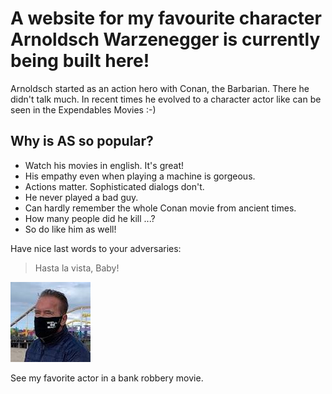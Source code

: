 # A website for my favourite character Arnoldsch Warzenegger is currently being built here!
Arnoldsch started as an action hero with Conan, the Barbarian. There he didn't talk much. In recent times he evolved to a character actor like can be seen in the Expendables Movies :-)

## Why is AS so popular?

* Watch his movies in english. It's great!
* His empathy even when playing a machine is gorgeous.
* Actions matter. Sophisticated dialogs don't.
* He never played a bad guy. 
* Can hardly remember the whole Conan movie from ancient times.
* How many people did he kill ...?
* So do like him as well!


Have nice last words to your adversaries: 
> Hasta la vista, Baby!



<img src="Arnold.jpg"/>

See my favorite actor in a bank robbery movie.